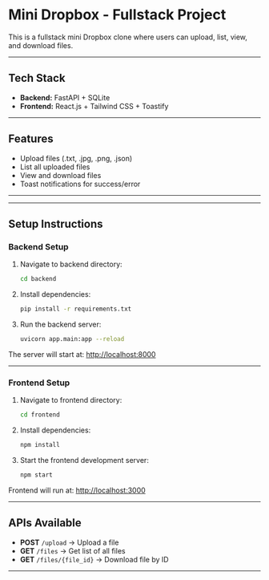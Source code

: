 # Mini Dropbox - Fullstack Project

This is a fullstack mini Dropbox clone where users can upload, list, view, and download files.

---

## Tech Stack

- **Backend:** FastAPI + SQLite
- **Frontend:** React.js + Tailwind CSS + Toastify

---

## Features

- Upload files (.txt, .jpg, .png, .json)
- List all uploaded files
- View and download files
- Toast notifications for success/error

---


---

## Setup Instructions

### Backend Setup

1. Navigate to backend directory:
    ```bash
    cd backend
    ```

2. Install dependencies:
    ```bash
    pip install -r requirements.txt
    ```

3. Run the backend server:
    ```bash
    uvicorn app.main:app --reload
    ```

The server will start at: [http://localhost:8000](http://localhost:8000)

---

### Frontend Setup

1. Navigate to frontend directory:
    ```bash
    cd frontend
    ```

2. Install dependencies:
    ```bash
    npm install
    ```

3. Start the frontend development server:
    ```bash
    npm start
    ```

Frontend will run at: [http://localhost:3000](http://localhost:3000)

---

## APIs Available

- **POST** `/upload` → Upload a file
- **GET** `/files` → Get list of all files
- **GET** `/files/{file_id}` → Download file by ID

---


